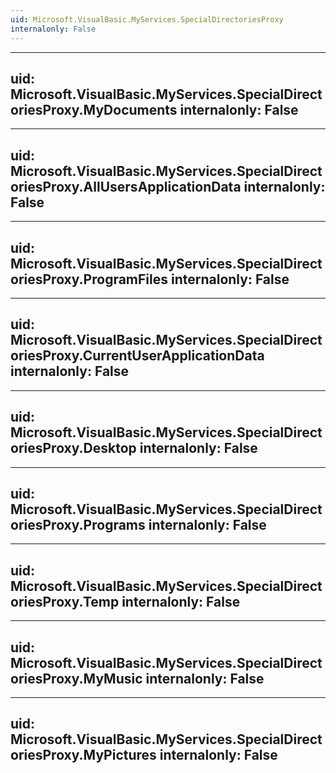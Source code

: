 ```yaml
---
uid: Microsoft.VisualBasic.MyServices.SpecialDirectoriesProxy
internalonly: False
---
```


---
uid: Microsoft.VisualBasic.MyServices.SpecialDirectoriesProxy.MyDocuments
internalonly: False
---

---
uid: Microsoft.VisualBasic.MyServices.SpecialDirectoriesProxy.AllUsersApplicationData
internalonly: False
---

---
uid: Microsoft.VisualBasic.MyServices.SpecialDirectoriesProxy.ProgramFiles
internalonly: False
---

---
uid: Microsoft.VisualBasic.MyServices.SpecialDirectoriesProxy.CurrentUserApplicationData
internalonly: False
---

---
uid: Microsoft.VisualBasic.MyServices.SpecialDirectoriesProxy.Desktop
internalonly: False
---

---
uid: Microsoft.VisualBasic.MyServices.SpecialDirectoriesProxy.Programs
internalonly: False
---

---
uid: Microsoft.VisualBasic.MyServices.SpecialDirectoriesProxy.Temp
internalonly: False
---

---
uid: Microsoft.VisualBasic.MyServices.SpecialDirectoriesProxy.MyMusic
internalonly: False
---

---
uid: Microsoft.VisualBasic.MyServices.SpecialDirectoriesProxy.MyPictures
internalonly: False
---
